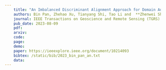 ```yaml
---
    title: "An Imbalanced Discriminant Alignment Approach for Domain Adaptive SAR Ship Detection"
    authors: Bin Pan, Zhehao Xu, Tianyang Shi, Tao Li and  **Zhenwei Shi**
    journal: IEEE Transactions on Geoscience and Remote Sensing (TGRS)
    pub_date: 2023-08-09
    pdf: 
    arxiv: 
    code: 
    page: 
    demo: 
    paper: https://ieeexplore.ieee.org/document/10214093
    bibtex: /static/bib/2023_bin_pan_an.txt
    data:
---
```

    